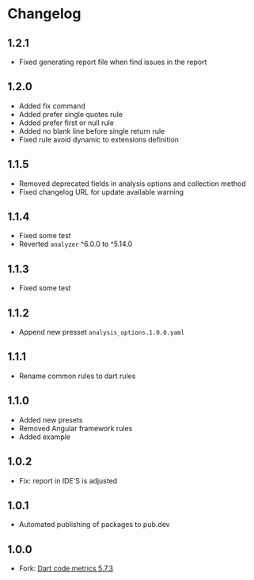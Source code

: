 # Changelog
## 1.2.1
- Fixed generating report file when find issues in the report
## 1.2.0
- Added fix command
- Added prefer single quotes rule
- Added prefer first or null rule
- Added no blank line before single return rule
- Fixed rule avoid dynamic to extensions definition
## 1.1.5
- Removed deprecated fields in analysis options and collection method
- Fixed changelog URL for update available warning
## 1.1.4
- Fixed some test
- Reverted `analyzer` ^6.0.0 to ^5.14.0
## 1.1.3
- Fixed some test
## 1.1.2
- Append new presset `analysis_options.1.0.0.yaml`
## 1.1.1
- Rename common rules to dart rules
## 1.1.0
- Added new presets
- Removed Angular framework rules
- Added example

## 1.0.2
- Fix: report in IDE'S is adjusted
## 1.0.1
- Automated publishing of packages to pub.dev

## 1.0.0
- Fork: [Dart code metrics 5.7.3](https://github.com/dart-code-checker/dart-code-metrics)


